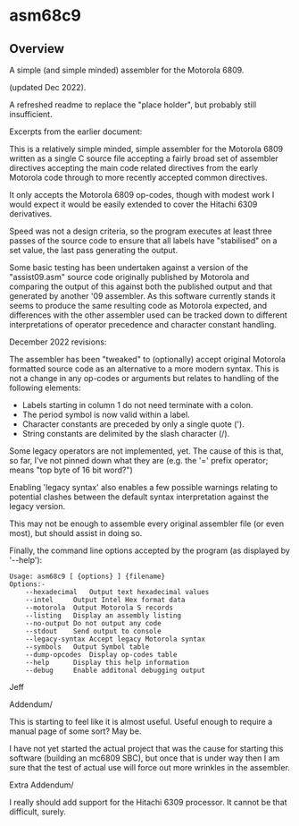 # asm68c9
## Overview
A simple (and simple minded) assembler for the Motorola 6809.


(updated Dec 2022).

A refreshed readme to replace the "place holder", but probably still insufficient.

Excerpts from the earlier document:

This is a relatively simple minded, simple assembler for the Motorola 6809 written as a single C source file accepting a fairly broad set of assembler directives accepting the main code related directives from the early Motorola code through to more recently accepted common directives.

It only accepts the Motorola 6809 op-codes, though with modest work I would expect it would be easily extended to cover the Hitachi 6309 derivatives.

Speed was not a design criteria, so the program executes at least three passes of the source code to ensure that all labels have "stabilised" on a set value, the last pass generating the output.

Some basic testing has been undertaken against a version of the "assist09.asm" source code originally published by Motorola and comparing the output of this against both the published output and that generated by another '09 assembler.  As this software currently stands it seems to produce the same resulting code as Motorola expected, and differences with the other assembler used can be tracked down to different interpretations of operator precedence and character constant handling.

December 2022 revisions:

The assembler has been "tweaked" to (optionally) accept original Motorola formatted source code as an alternative to a more modern syntax.  This is not a change in any op-codes or arguments but relates to handling of the following elements:

*	Labels starting in column 1 do not need terminate with a colon.
*	The period symbol is now valid within a label.
*	Character constants are preceded by only a single quote (').
*	String constants are delimited by the slash character (/).

Some legacy operators are not implemented, yet.  The cause of this is that, so far, I've not pinned down what they are (e.g. the '=' prefix operator; means "top byte of 16 bit word?")

Enabling 'legacy syntax' also enables a few possible warnings relating to potential clashes between the default syntax interpretation against the legacy version.

This may not be enough to assemble every original assembler file (or even most), but should assist in doing so.

Finally, the command line options accepted by the program (as displayed by '--help'):

```
Usage: asm68c9 [ {options} ] {filename}
Options:-
	--hexadecimal	Output text hexadecimal values
	--intel		Output Intel Hex format data
	--motorola	Output Motorola S records
	--listing	Display an assembly listing
	--no-output	Do not output any code
	--stdout	Send output to console
	--legacy-syntax	Accept legacy Motorola syntax
	--symbols	Output Symbol table
	--dump-opcodes	Display op-codes table
	--help		Display this help information
	--debug		Enable additonal debugging output
```

Jeff

Addendum/

This is starting to feel like it is almost useful.  Useful enough to require a manual page of some sort?  May be.

I have not yet started the actual project that was the cause for starting this software (building an mc6809 SBC), but once that is under way then I am sure that the test of actual use will force out more wrinkles in the assembler.

Extra Addendum/

I really should add support for the Hitachi 6309 processor.  It cannot be that difficult, surely.
